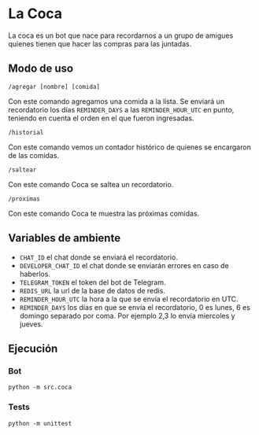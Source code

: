 # La Coca

La coca es un bot que nace para recordarnos a un grupo de amigues quienes tienen que hacer las compras para las juntadas.

## Modo de uso
```
/agregar [nombre] [comida] 
```
Con este comando agregamos una comida a la lista. Se enviará un recordatorio los días `REMINDER_DAYS` a las `REMINDER_HOUR_UTC` en punto, teniendo en cuenta el orden en el que fueron ingresadas.

```
/historial
```
Con este comando vemos un contador histórico de quienes se encargaron de las comidas.

```
/saltear
```
Con este comando Coca se saltea un recordatorio.

```
/proximas
```
Con este comando Coca te muestra las próximas comidas.

## Variables de ambiente
- `CHAT_ID` el chat donde se enviará el recordatorio.
- `DEVELOPER_CHAT_ID` el chat donde se enviarán errores en caso de haberlos.
- `TELEGRAM_TOKEN` el token del bot de Telegram.
- `REDIS_URL` la url de la base de datos de redis.
- `REMINDER_HOUR_UTC` la hora a la que se envía el recordatorio en UTC.
- `REMINDER_DAYS` los días en que se envía el recordatorio, 0 es lunes, 6 es domingo separado por coma. Por ejemplo 2,3 lo envía miercoles y jueves.

## Ejecución
### Bot
```
python -m src.coca
```

### Tests
```
python -m unittest
```